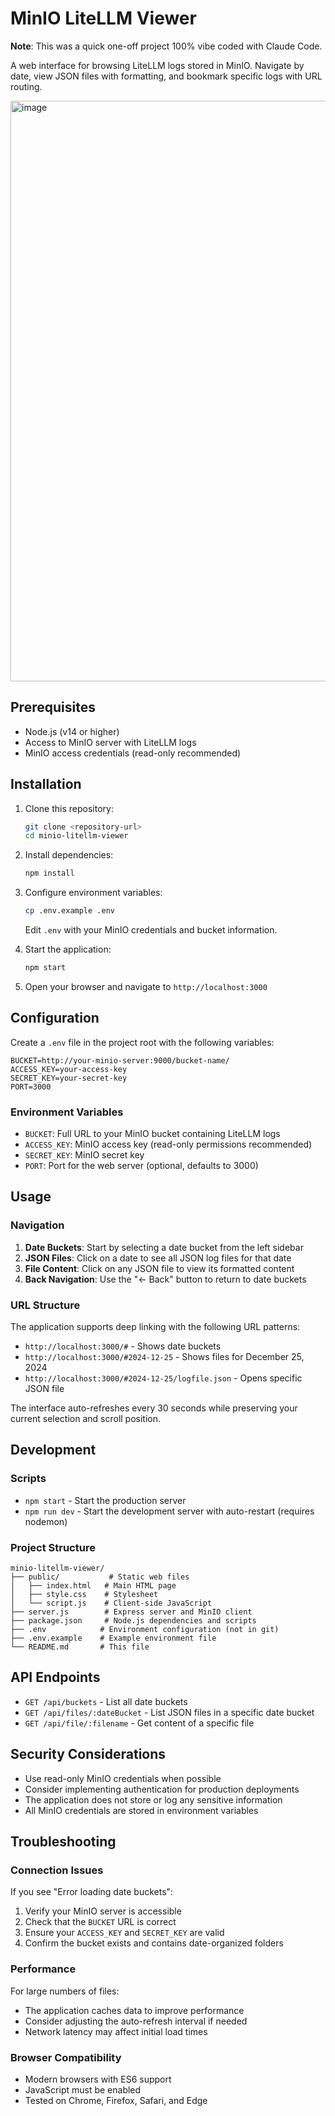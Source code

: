 # MinIO LiteLLM Viewer

**Note**: This was a quick one-off project 100% vibe coded with Claude Code.

A web interface for browsing LiteLLM logs stored in MinIO. Navigate by date, view JSON files with formatting, and bookmark specific logs with URL routing.

<img width="1406" height="929" alt="image" src="https://github.com/user-attachments/assets/e4d0a84d-af7a-4424-a11b-a2e8594453aa" />

## Prerequisites

- Node.js (v14 or higher)
- Access to MinIO server with LiteLLM logs
- MinIO access credentials (read-only recommended)

## Installation

1. Clone this repository:
   ```bash
   git clone <repository-url>
   cd minio-litellm-viewer
   ```

2. Install dependencies:
   ```bash
   npm install
   ```

3. Configure environment variables:
   ```bash
   cp .env.example .env
   ```
   Edit `.env` with your MinIO credentials and bucket information.

4. Start the application:
   ```bash
   npm start
   ```

5. Open your browser and navigate to `http://localhost:3000`

## Configuration

Create a `.env` file in the project root with the following variables:

```env
BUCKET=http://your-minio-server:9000/bucket-name/
ACCESS_KEY=your-access-key
SECRET_KEY=your-secret-key
PORT=3000
```

### Environment Variables

- `BUCKET`: Full URL to your MinIO bucket containing LiteLLM logs
- `ACCESS_KEY`: MinIO access key (read-only permissions recommended)
- `SECRET_KEY`: MinIO secret key
- `PORT`: Port for the web server (optional, defaults to 3000)

## Usage

### Navigation

1. **Date Buckets**: Start by selecting a date bucket from the left sidebar
2. **JSON Files**: Click on a date to see all JSON log files for that date
3. **File Content**: Click on any JSON file to view its formatted content
4. **Back Navigation**: Use the "← Back" button to return to date buckets

### URL Structure

The application supports deep linking with the following URL patterns:

- `http://localhost:3000/#` - Shows date buckets
- `http://localhost:3000/#2024-12-25` - Shows files for December 25, 2024
- `http://localhost:3000/#2024-12-25/logfile.json` - Opens specific JSON file

The interface auto-refreshes every 30 seconds while preserving your current selection and scroll position.

## Development

### Scripts

- `npm start` - Start the production server
- `npm run dev` - Start the development server with auto-restart (requires nodemon)

### Project Structure

```
minio-litellm-viewer/
├── public/           # Static web files
│   ├── index.html   # Main HTML page
│   ├── style.css    # Stylesheet
│   └── script.js    # Client-side JavaScript
├── server.js        # Express server and MinIO client
├── package.json     # Node.js dependencies and scripts
├── .env            # Environment configuration (not in git)
├── .env.example    # Example environment file
└── README.md       # This file
```

## API Endpoints

- `GET /api/buckets` - List all date buckets
- `GET /api/files/:dateBucket` - List JSON files in a specific date bucket
- `GET /api/file/:filename` - Get content of a specific file

## Security Considerations

- Use read-only MinIO credentials when possible
- Consider implementing authentication for production deployments
- The application does not store or log any sensitive information
- All MinIO credentials are stored in environment variables

## Troubleshooting

### Connection Issues

If you see "Error loading date buckets":

1. Verify your MinIO server is accessible
2. Check that the `BUCKET` URL is correct
3. Ensure your `ACCESS_KEY` and `SECRET_KEY` are valid
4. Confirm the bucket exists and contains date-organized folders

### Performance

For large numbers of files:

- The application caches data to improve performance
- Consider adjusting the auto-refresh interval if needed
- Network latency may affect initial load times

### Browser Compatibility

- Modern browsers with ES6 support
- JavaScript must be enabled
- Tested on Chrome, Firefox, Safari, and Edge


